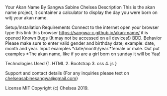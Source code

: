 Your Akan Name
By Sangwa Sabine Chelsea
Description
This is the akan name project, it container a calculator to display the day you were born on witj your akan name.

Setup/Installation Requirements
Connect to the internet
open your browser
type this link this browser
https://sangwa-c.github.io/akan-name/
it is opened
Known Bugs
{It may not be accessed on all devices!}
BDD.
Behavior
Please make sure to enter valid gender and birthday date; example: date, month and year.
Input examples
*date/month/year.*female or male.
Out put examples
*The akan name, like if yo are a girl born on sunday it will be Yaa!

Technologies Used
{1. HTML
2. Bootstrap
3. css
4. js  }

Support and contact details
{For any inquiries please text on chelseasabinesangwa@gmail.com}

License
MIT Copyright (c) Chelsea 2019.
